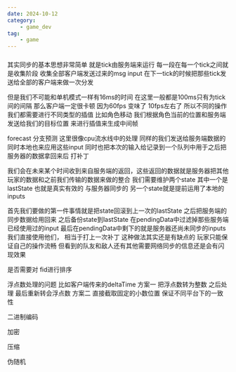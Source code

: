 ```yaml
---
date: 2024-10-12
category:
    - game_dev
tag:
    - game
---
```


### 

其实同步的基本思想非常简单
就是tick由服务端来运行
每一段在每一个tick之间就是收集阶段
收集全部客户端发送过来的msg input
在下一tick的时候把那些tick发送给全部的客户端来做一次分发

但是我们不可能和单机模式一样有16ms的时间 在这里一般都是100ms只有为tick间的间隔
那么客户端一定很卡顿 因为60fps 变味了 10fps左右了
所以不同的操作我们都需要进行不同类型的插值
比如角色移动 我们根据角色当前的位置和服务端发送给我们的目标位置
来进行插值来生成中间帧

forecast
分支预测 这里很像cpu流水线中的处理
同样的我们发送给服务端数据的同时本地也来应用这些input
同时也把本次的输入给记录到一个队列中用于之后把服务器的数据拿回来后 打补丁

我们会在未来某个时间收到来自服务端的返回，这些返回的数据就是服务器把其他玩家的数据和之前我们传输的数据来做的整合
我们需要维护两个state 其中一个是lastState 也就是真实有效的 与服务器同步的
另一个state就是提前运用了本地的inputs


首先我们要做的第一件事情就是把state回滚到上一次的lastState
之后把服务端的同步数据给用回来
之后备份state到lastState
在pendingData中过滤掉那些服务端已经使用过的input
最后在pendingData中剩下的就是服务器还尚未同步的inputs 我们直接使用他们， 相当于打上一次补丁
这种做法其实还是有缺点的 玩家只能保证自己的操作流畅 但看到的队友和敌人还有其他需要网络同步的信息还是会有闪现效果

是否需要对 fid进行排序


浮点数处理的问题
比如客户端传来的deltaTime
方案一 把浮点数转为整数  之后处理  最后重新转会浮点数
方案二 直接截取固定的小数位置 保证不同平台下的一致性
 

二进制编码

加密


压缩

伪随机
